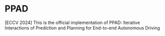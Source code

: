 # PPAD
[ECCV 2024] This is the official implementation of PPAD: Iterative Interactions of Prediction and Planning for End-to-end Autonomous Driving
